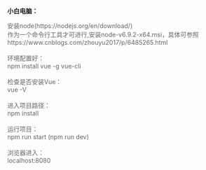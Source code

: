 
 <p style="font-weight: 600;">小白电脑：</p>
 <span style="color: #666;">
安装node(https://nodejs.org/en/download/)<br/>
作为一个命令行工具才可进行,安装node-v6.9.2-x64.msi，具体可参照<br/>
https://www.cnblogs.com/zhouyu2017/p/6485265.html<br/>
<br/>
环境配置好：<br/>
npm install vue -g vue-cli<br/>
<br/>
检查是否安装Vue：<br/>
vue -V<br/>
<br/>
进入项目路径：<br/>
npm install<br/>
        <br/>
运行项目：<br/>
npm run start (npm run dev)<br/>
<br/>
        浏览器进入：<br/>
localhost:8080<br/></span>
</div>

